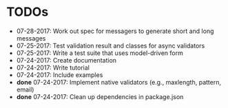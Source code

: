 # TODOs

* 07-28-2017: Work out spec for messagers to generate short and long messages
* 07-25-2017: Test validation result and classes for async validators
* 07-25-2017: Write a test suite that uses model-driven form
* 07-24-2017: Create documentation
* 07-24-2017: Write tutorial
* 07-24-2017: Include examples
* **done** 07-24-2017: Implement native validators (e.g., maxlength, pattern, email)
* **done** 07-24-2017: Clean up dependencies in package.json

